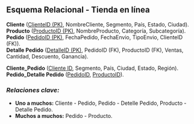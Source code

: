 ## Esquema Relacional - Tienda en línea

**Cliente** (<u>ClienteID (PK)</u>, NombreCliente, Segmento, País, Estado, Ciudad).  
**Producto** (<u>ProductoID (PK)</U>, NombreProducto, Categoría, Subcategoría).  
**Pedido** (<u>PedidoID (PK)</u>, FechaPedido, FechaEnvio, TipoEnvio, ClienteID (FK)).  
**Detalle Pedido** (<u>DetalleID (PK)</u>, PedidoID (FK), ProductoID (FK), Ventas, Cantidad, Descuento, Ganancia).  

**Cliente_Pedido** (<u>Cliente ID</u>, Segmento, País, Ciudad, Estado, Región).  
**Pedido_Detalle Pedido** (<u>PedidoID</u>, <u>ProductoID</u>).


### _Relaciones clave:_

 - **Uno a muchos:** Cliente - Pedido, Pedido - Detelle Pedido, Producto - Detalle Pedido.
 - **Muchos a muchos:** Pedido - Producto. 
